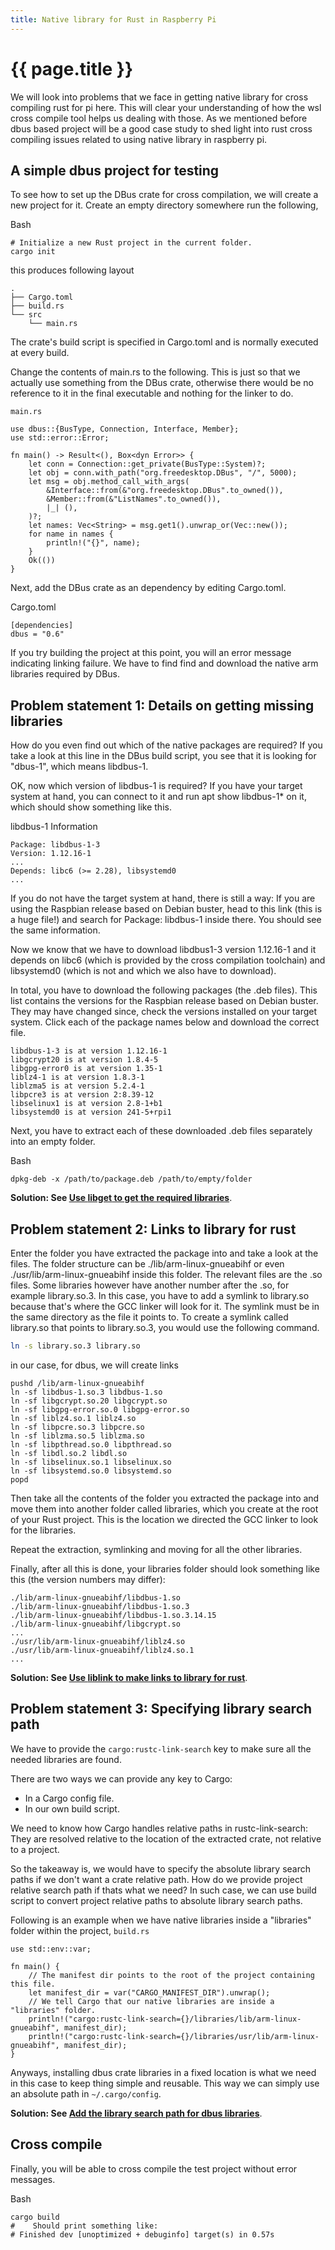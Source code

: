 ```yaml
---
title: Native library for Rust in Raspberry Pi
---
```


# {{ page.title }}

We will look into problems that we face in getting native library for cross compiling
rust for pi here. This will clear your understanding of how the wsl cross compile tool
helps us dealing with those. As we mentioned before dbus based project will be a good
case study to shed light
into rust cross compiling issues related to using native library in raspberry pi. 

## A simple dbus project for testing 

To see how to set up the DBus crate for cross compilation,
we will create a new project for it. Create an empty directory somewhere
run the following,

Bash
```
# Initialize a new Rust project in the current folder.
cargo init
```

this produces following layout
```
.
├── Cargo.toml
├── build.rs
└── src
    └── main.rs
```

The crate's build script is specified in Cargo.toml and is normally executed at every build.

Change the contents of main.rs to the following. This is just so that we actually use something
from the DBus crate, otherwise there would be no reference to it in the final executable and nothing for the linker to do.

`main.rs`
```
use dbus::{BusType, Connection, Interface, Member};
use std::error::Error;

fn main() -> Result<(), Box<dyn Error>> {
    let conn = Connection::get_private(BusType::System)?;
    let obj = conn.with_path("org.freedesktop.DBus", "/", 5000);
    let msg = obj.method_call_with_args(
        &Interface::from(&"org.freedesktop.DBus".to_owned()),
        &Member::from(&"ListNames".to_owned()),
        |_| (),
    )?;
    let names: Vec<String> = msg.get1().unwrap_or(Vec::new());
    for name in names {
        println!("{}", name);
    }
    Ok(())
}
```
Next, add the DBus crate as an dependency by editing Cargo.toml.

Cargo.toml
```
[dependencies]
dbus = "0.6"
```

If you try building the project at this point, you will an error
message indicating linking failure. We have to find find and download
the native arm libraries required by DBus.

## Problem statement 1: Details on getting missing libraries 
How do you even find out which of the native packages are required?
If you take a look at this line in the DBus build script, you see that 
it is looking for "dbus-1", which means libdbus-1.

OK, now which version of libdbus-1 is required? If you have your target system at hand,
you can connect to it and run apt show libdbus-1* on it, which should show something like this.

libdbus-1 Information
```
Package: libdbus-1-3
Version: 1.12.16-1
...
Depends: libc6 (>= 2.28), libsystemd0
...
```
If you do not have the target system at hand, there is still a way:
If you are using the Raspbian release based on Debian buster, head to
this link (this is a huge file!) and search for Package: libdbus-1 inside there.
You should see the same information.

Now we know that we have to download libdbus1-3 version 1.12.16-1 and it
depends on libc6 (which is provided by the cross compilation toolchain)
and libsystemd0 (which is not and which we also have to download).

In total, you have to download the following packages (the .deb files).
This list contains the versions for the Raspbian release based on Debian buster.
They may have changed since, check the versions installed on your target system.
Click each of the package names below and download the correct file.

```
libdbus-1-3 is at version 1.12.16-1
libgcrypt20 is at version 1.8.4-5
libgpg-error0 is at version 1.35-1
liblz4-1 is at version 1.8.3-1
liblzma5 is at version 5.2.4-1
libpcre3 is at version 2:8.39-12
libselinux1 is at version 2.8-1+b1
libsystemd0 is at version 241-5+rpi1
```
Next, you have to extract each of these downloaded .deb files separately into an empty folder.

Bash
```
dpkg-deb -x /path/to/package.deb /path/to/empty/folder
```

**Solution: See [Use **libget** to get the required libraries](pirust.md#use-libget-to-get-the-required-libraries)**.

## Problem statement 2: Links to library for rust
Enter the folder you have extracted the package into and take a look at the files.
The folder structure can be ./lib/arm-linux-gnueabihf or even 
./usr/lib/arm-linux-gnueabihf inside this folder. 
The relevant files are the .so files. Some libraries however have another 
number after the .so, for example library.so.3. In this case, you have to add 
a symlink to library.so because that's where the GCC linker will look for it. 
The symlink must be in the same directory as the file it points to. 
To create a symlink called library.so that points to library.so.3, 
you would use the following command.

```bash
ln -s library.so.3 library.so
```

in our case,
for dbus, we will create links
```
pushd /lib/arm-linux-gnueabihf
ln -sf libdbus-1.so.3 libdbus-1.so
ln -sf libgcrypt.so.20 libgcrypt.so
ln -sf libgpg-error.so.0 libgpg-error.so
ln -sf liblz4.so.1 liblz4.so
ln -sf libpcre.so.3 libpcre.so
ln -sf liblzma.so.5 liblzma.so
ln -sf libpthread.so.0 libpthread.so
ln -sf libdl.so.2 libdl.so
ln -sf libselinux.so.1 libselinux.so
ln -sf libsystemd.so.0 libsystemd.so
popd
```

Then take all the contents of the folder you extracted the package into and move them into another folder called libraries, which you create at the root of your Rust project. This is the location we directed the GCC linker to look for the libraries.

Repeat the extraction, symlinking and moving for all the other libraries.

Finally, after all this is done, your libraries folder should look something like this (the version numbers may differ):
```
./lib/arm-linux-gnueabihf/libdbus-1.so
./lib/arm-linux-gnueabihf/libdbus-1.so.3
./lib/arm-linux-gnueabihf/libdbus-1.so.3.14.15
./lib/arm-linux-gnueabihf/libgcrypt.so
...
./usr/lib/arm-linux-gnueabihf/liblz4.so
./usr/lib/arm-linux-gnueabihf/liblz4.so.1
...
```

**Solution: See [Use **liblink** to make links to library for rust](pirust.md#use-liblink-to-make-links-to-library-for-rust)**.

## Problem statement 3: Specifying library search path
We have to provide the `cargo:rustc-link-search` key to
make sure all the needed libraries are found. 

There are two ways we can provide any key to Cargo:
* In a Cargo config file.
* In our own build script.

We need to know how Cargo handles relative paths
in rustc-link-search:
They are resolved relative to the location of the extracted crate,
not relative to a project.

So the takeaway is, we would have to specify the absolute library search paths if we
don't want a crate relative path. How do we provide project relative search path
if thats what we need? 
In such case, we can use build script
to convert project relative paths to absolute library search paths.

Following is an example when we have native libraries 
inside a "libraries" folder within the project,
`build.rs`
```
use std::env::var;

fn main() {
    // The manifest dir points to the root of the project containing this file.
    let manifest_dir = var("CARGO_MANIFEST_DIR").unwrap();
    // We tell Cargo that our native libraries are inside a "libraries" folder.
    println!("cargo:rustc-link-search={}/libraries/lib/arm-linux-gnueabihf", manifest_dir);
    println!("cargo:rustc-link-search={}/libraries/usr/lib/arm-linux-gnueabihf", manifest_dir);
}
```

Anyways, installing dbus crate libraries in a fixed location is what we need
in this case to keep thing simple and reusable.
This way we can simply use an absolute path in `~/.cargo/config`.

**Solution: See [Add the library search path for dbus libraries](pirust.md#add-the-library-search-path-for-dbus-libraries)**.

## Cross compile
Finally, you will be able to cross compile the test project without error messages.

Bash
```
cargo build
#    Should print something like: 
# Finished dev [unoptimized + debuginfo] target(s) in 0.57s
```

